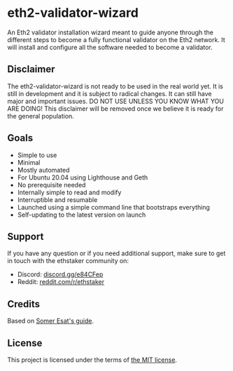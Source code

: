 # eth2-validator-wizard
An Eth2 validator installation wizard meant to guide anyone through the different steps to become a fully functional validator on the Eth2 network. It will install and configure all the software needed to become a validator.

## Disclaimer

The eth2-validator-wizard is not ready to be used in the real world yet. It is still in development and it is subject to radical changes. It can still have major and important issues. DO NOT USE UNLESS YOU KNOW WHAT YOU ARE DOING! This disclaimer will be removed once we believe it is ready for the general population.

## Goals

* Simple to use
* Minimal
* Mostly automated
* For Ubuntu 20.04 using Lighthouse and Geth
* No prerequisite needed
* Internally simple to read and modify
* Interruptible and resumable
* Launched using a simple command line that bootstraps everything
* Self-updating to the latest version on launch

## Support

If you have any question or if you need additional support, make sure to get in touch with the ethstaker community on:

* Discord: [discord.gg/e84CFep](https://www.reddit.com/r/ethstaker/)
* Reddit: [reddit.com/r/ethstaker](https://discord.gg/e84CFep)

## Credits

Based on [Somer Esat's guide](https://someresat.medium.com/guide-to-staking-on-ethereum-2-0-ubuntu-lighthouse-41de20513b12).

## License

This project is licensed under the terms of [the MIT license](LICENSE).